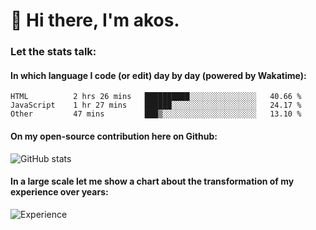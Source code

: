 # 👋 Hi there, I'm akos. 


### Let the stats talk:


#### In which language I code (or edit) day by day (powered by Wakatime): 

<!--START_SECTION:waka-->

```text
HTML          2 hrs 26 mins   ██████████░░░░░░░░░░░░░░░   40.66 %
JavaScript    1 hr 27 mins    ██████░░░░░░░░░░░░░░░░░░░   24.17 %
Other         47 mins         ███▒░░░░░░░░░░░░░░░░░░░░░   13.10 %
```

<!--END_SECTION:waka-->

#### On my open-source contribution here on Github:
 
![GitHub stats](https://github-readme-stats.vercel.app/api?username=akosbalasko)

#### In a large scale let me show a chart about the transformation of my experience over years:   

![Experience](https://cr-skills-chart-widget.azurewebsites.net/api/api?username=akosbalasko)
